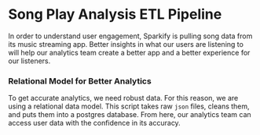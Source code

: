 # Song Play Analysis ETL Pipeline

In order to understand user engagement, Sparkify is pulling song data from its music streaming app.
Better insights in what our users are listening to will help our analytics team create a better app and
a better experience for our listeners.

### Relational Model for Better Analytics

To get accurate analytics, we need robust data. For this reason, we are using a relational data model. This script takes 
raw `json` files, cleans them, and puts them into a postgres database. From here, our analytics team can access user data
with the confidence in its accuracy.

